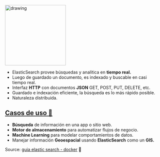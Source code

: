 <img src="https://upload.wikimedia.org/wikipedia/commons/f/f4/Elasticsearch_logo.svg" alt="drawing" width="200"/>

- ElasticSearch provee búsquedas y analítica en **tiempo real.**
- Luego de guardado un documento, es indexado y buscable en casi tiempo real.
- Interfaz **HTTP** con documentos **JSON** GET, POST, PUT, DELETE, etc.
- Guardado e indexación eficiente, la búsqueda es lo más rápido posible.
- Naturaleza distribuida.

## [Casos de uso 🙂](https://github.com/markdown-it/markdown-it-emoji)

- **Búsqueda** de información en una app o sitio web.
- **Motor de almacenamiento** para automatizar flujos de negocio.
- **Machine Learning** para modelar comportamientos de datos.
- Manejar información **Geoespacial** usando **ElasticSearch** como un **GIS.**


Source: [guia elastic search - docker](https://www.elastic.co/guide/en/elasticsearch/reference/7.6/docker.html) 🔗